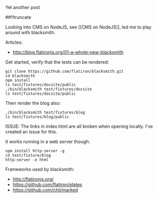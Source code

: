 Yet another post

[meta:author]: <> (Jonas Colmsjo)
[meta:title]: <> (Blacksmith-cms.md)
[meta:date]: <> (2012-01-01)
[meta:nested:key]: <> (Metadata value)

##!!truncate


Looking into CMS on NodeJS, see [[CMS on NodeJS]], led me to play around with blacksmith.

Articles:
 * http://blog.flatironjs.org/01-a-whole-new-blacksmith

Get started, verify that the tests can be rendered:

```
git clone https://github.com/flatiron/blacksmith.git
cd blacksmith
npm install
ls test/fixtures/docsite/public
./bin/blacksmith test/fixtures/docsite
ls test/fixtures/docsite/public
```

Then render the blog also:

```
./bin/blacksmith test/fixtures/blog
ls test/fixtures/blog/public
```

ISSUE: The links in index.html are all broken when opening locally. I've created an issue for this.

It works running in a web server though:

```
npm install http-server -g
cd test/fixture/blog
http-server -e html
```

Frameworks used by blacksmith:

* http://flatironjs.org/
* https://github.com/flatiron/plates
* https://github.com/chjj/marked
